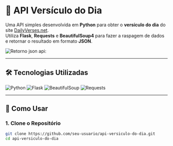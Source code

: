# 📖 API Versículo do Dia

Uma API simples desenvolvida em **Python** para obter o **versículo do dia** do site [DailyVerses.net](https://dailyverses.net/pt).  
Utiliza **Flask**, **Requests** e **BeautifulSoup4** para fazer a raspagem de dados e retornar o resultado em formato **JSON**.

![Retorno json api:](https://i.imgur.com/wpwHuCj.png)

---

## 🛠️ Tecnologias Utilizadas

![Python](https://img.shields.io/badge/Python-3.10-blue?style=for-the-badge&logo=python&logoColor=white)
![Flask](https://img.shields.io/badge/Flask-2.3.2-black?style=for-the-badge&logo=flask&logoColor=white)
![BeautifulSoup](https://img.shields.io/badge/BeautifulSoup-4-orange?style=for-the-badge)
![Requests](https://img.shields.io/badge/Requests-2.31-green?style=for-the-badge)

---

## 🚀 Como Usar

### 1. Clone o Repositório
```bash
git clone https://github.com/seu-usuario/api-versiculo-do-dia.git
cd api-versiculo-do-dia
